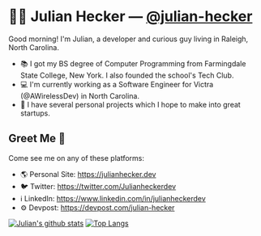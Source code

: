 # 👨‍💻 Julian Hecker — [@julian-hecker](https://github.com/julian-hecker/)
Good morning! I'm Julian, a developer and curious guy living in Raleigh, North Carolina.

- 📚 I got my BS degree of Computer Programming from Farmingdale State College, New York. I also founded the school's Tech Club.
- 💻 I'm currently working as a Software Engineer for Victra (@AWirelessDev) in North Carolina.
- 🚧 I have several personal projects which I hope to make into great startups.

## Greet Me 👋
Come see me on any of these platforms:
- 🌎 Personal Site: https://julianhecker.dev
- 🐦 Twitter: https://twitter.com/Julianheckerdev
- ℹ️ LinkedIn: https://www.linkedin.com/in/julianheckerdev
- ⚙️ Devpost: https://devpost.com/julian-hecker

[![Julian's github stats](https://github-readme-stats.vercel.app/api?username=julian-hecker&theme=synthwave)](https://github.com/julian-hecker)
[![Top Langs](https://github-readme-stats.vercel.app/api/top-langs/?username=julian-hecker&layout=compact&theme=synthwave)](https://github.com/julian-hecker)
